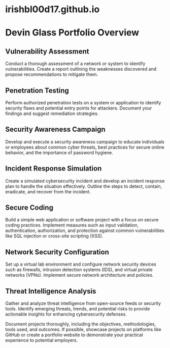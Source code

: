 # irishbl00d17.github.io

# Devin Glass Portfolio Overview

## Vulnerability Assessment
Conduct a thorough assessment of a network or system to identify vulnerabilities. Create a report outlining the weaknesses discovered and propose recommendations to mitigate them.

## Penetration Testing
Perform authorized penetration tests on a system or application to identify security flaws and potential entry points for attackers. Document your findings and suggest remediation strategies.

## Security Awareness Campaign
Develop and execute a security awareness campaign to educate individuals or employees about common cyber threats, best practices for secure online behavior, and the importance of password hygiene.

## Incident Response Simulation
Create a simulated cybersecurity incident and develop an incident response plan to handle the situation effectively. Outline the steps to detect, contain, eradicate, and recover from the incident.

## Secure Coding
Build a simple web application or software project with a focus on secure coding practices. Implement measures such as input validation, authentication, authorization, and protection against common vulnerabilities like SQL injection or cross-site scripting (XSS).

## Network Security Configuration
Set up a virtual lab environment and configure network security devices such as firewalls, intrusion detection systems (IDS), and virtual private networks (VPNs). Implement secure network architecture and policies.

## Threat Intelligence Analysis
Gather and analyze threat intelligence from open-source feeds or security tools. Identify emerging threats, trends, and potential risks to provide actionable insights for enhancing cybersecurity defenses.

Document projects thoroughly, including the objectives, methodologies, tools used, and outcomes. If possible, showcase projects on platforms like GitHub or create a portfolio website to demonstrate your practical experience to potential employers.